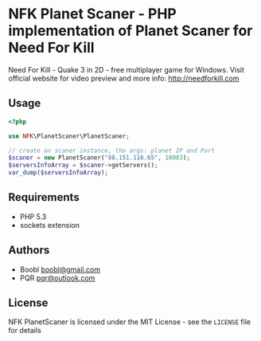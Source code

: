 NFK Planet Scaner - PHP implementation of Planet Scaner for Need For Kill
=============================

Need For Kill - Quake 3 in 2D - free multiplayer game for Windows.
Visit official website for video preview and more info: http://needforkill.com

Usage
-----

```php
<?php

use NFK\PlanetScaner\PlanetScaner;

// create an scaner instance, tho args: planet IP and Port
$scaner = new PlanetScaner("88.151.116.65", 10003);
$serversInfoArray = $scaner->getServers();
var_dump($serversInfoArray);

```

Requirements
------------
- PHP 5.3
- sockets extension

Authors
------
- Boobl <boobl@gmail.com>
- PQR <pqr@outlook.com>

License
-------
NFK PlanetScaner is licensed under the MIT License - see the `LICENSE` file for details

